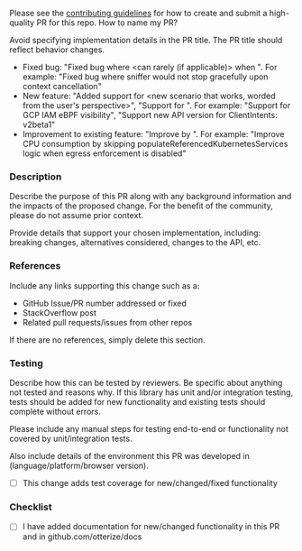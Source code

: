 Please see the [contributing guidelines](CONTRIBUTING.md) for how to create and submit a high-quality PR for this repo.
How to name my PR?

Avoid specifying implementation details in the PR title. The PR title should reflect behavior changes.

- Fixed bug: "Fixed bug where <what happens> <can rarely (if applicable)> when <when it happens>". For example: "Fixed bug where sniffer would not stop gracefully upon context cancellation"
- New feature: "Added support for <new scenario that works, worded from the user's perspective>", "Support for <new feature>". For example: "Support for GCP IAM eBPF visibility", "Support new API version for ClientIntents: v2beta1"
- Improvement to existing feature: "Improve <what> by <doing what>". For example: "Improve CPU consumption by skipping populateReferencedKubernetesServices logic when egress enforcement is disabled" 

### Description

Describe the purpose of this PR along with any background information and the impacts of the proposed change. For the benefit of the community, please do not assume prior context.

Provide details that support your chosen implementation, including: breaking changes, alternatives considered, changes to the API, etc.


### References

Include any links supporting this change such as a:

- GitHub Issue/PR number addressed or fixed
- StackOverflow post
- Related pull requests/issues from other repos

If there are no references, simply delete this section.

### Testing

Describe how this can be tested by reviewers. Be specific about anything not tested and reasons why. If this library has unit and/or integration testing, tests should be added for new functionality and existing tests should complete without errors.

Please include any manual steps for testing end-to-end or functionality not covered by unit/integration tests.

Also include details of the environment this PR was developed in (language/platform/browser version).

- [ ] This change adds test coverage for new/changed/fixed functionality

### Checklist

- [ ] I have added documentation for new/changed functionality in this PR and in github.com/otterize/docs
